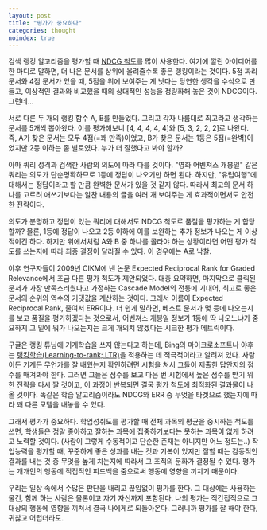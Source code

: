 ```yaml
---
layout: post
title: "평가가 중요하다"
categories: thought
noindex: true
---
```


검색 랭킹 알고리즘을 평가할 때 [NDCG 척도](http://freesearch.pe.kr/archives/1574)를 많이 사용한다. 여기에 깔린 아이디어를 한 마디로 말하면, 더 나은 문서를 상위에 올려줄수록 좋은 랭킹이라는 것이다. 5점 짜리 문서와 4점 문서가 있을 때, 5점을 위에 보여주는 게 낫다는 당연한 생각을 수식으로 만들고, 이상적인 결과와 비교했을 때의 상대적인 성능을 정량화해 놓은 것이 NDCG이다. 그런데...

서로 다른 두 개의 랭킹 함수 A, B를 만들었다. 그리고 각자 나름대로 최고라고 생각하는 문서를 5개씩 뽑아왔다. 이를 평가해보니 [4, 4, 4, 4, 4]와 [5, 3, 2, 2, 2]로 나왔다. 즉, A가 찾은 문서는 모두 4점(=꽤 만족)이었고, B가 찾은 문서는 1등은 5점(=완벽)이었지만 2등 이하는 좀 별로였다. 누가 더 잘했다고 봐야 할까?

아마 쿼리 성격과 검색한 사람의 의도에 따라 다를 것이다. "영화 어벤져스 개봉일" 같은 쿼리는 의도가 단순명확하므로 1등에 정답이 나오기만 하면 된다. 하지만, "유럽여행"에 대해서는 정답이라고 할 만큼 완벽한 문서가 있을 것 같지 않다. 따라서 최고의 문서 하나를 고르려 애쓰기보다는 알찬 내용의 글을 여러 개 보여주는 게 효과적이면서도 안전한 전략이다.

의도가 분명하고 정답이 있는 쿼리에 대해서도 NDCG 척도로 품질을 평가하는 게 합당할까? 물론, 1등에 정답이 나오고 2등 이하에 이를 보완하는 추가 정보가 나오는 게 이상적이긴 하다. 하지만 위에서처럼 A와 B 중 하나를 골라야 하는 상황이라면 어떤 평가 척도를 쓰는지에 따라 최종 결정이 달라질 수 있다. 이 경우에는 A로 낙찰.

야후 연구자들이 2009년 CIKM에 낸 논문 Expected Reciprocal Rank for Graded Relevance에서 조금 다른 평가 척도가 제안되었다. 대충 요약하면, 마지막으로 클릭된 문서가 가장 만족스러웠다고 가정하는 Cascade Model의 전통에 기대어, 최고로 좋은 문서의 순위의 역수의 기댓값을 계산하는 것이다. 그래서 이름이 Expected Reciprocal Rank, 줄여서 ERR이다. 더 쉽게 말하면, 베스트 문서가 몇 등에 나오는지를 보고 품질을 평가하겠다는 것으로서, 어벤져스 개봉일 정보가 1등에 딱 나오느냐가 중요하지 그 밑에 뭐가 나오는지는 크게 개의치 않겠다는 시크한 평가 메트릭이다.

구글은 랭킹 튜닝에 기계학습을 쓰지 않는다고 하는데, Bing의 마이크로소프트나 야후는 [랭킹학습(Learning-to-rank; LTR)](http://www.4four.us/article/2009/10/what-is-learning-to-rank)을 적용하는 데 적극적이라고 알려져 있다. 사람이든 기계든 무언가를 잘 배웠는지 확인하려면 시험을 쳐서 그들이 제출한 답안지의 점수를 매겨봐야 한다. 그러면 그들은 점수를 보고 다음 번 시험에서 높은 점수를 받기 위한 전략을 다시 짤 것이고, 이 과정이 반복되면 결국 평가 척도에 최적화된 결과물이 나올 것이다. 똑같은 학습 알고리즘이라도 NDCG와 ERR 중 무엇을 타겟으로 했는지에 따라 꽤 다른 모델을 내놓을 수 있다.

그래서 평가가 중요하다. 학업성취도를 평가할 때 전체 과목의 평균을 중시하는 척도를 쓰면, 학생들은 정말 좋아하고 잘하는 과목에 집중하기보다는 못하는 과목이 없게 하려고 노력할 것이다. (사람이 그렇게 수동적이고 단순한 존재는 아니지만 어느 정도는..) 작업능력을 평가할 때, 꾸준하게 좋은 성과를 내는 것과 기복이 있지만 잘할 때는 감동적인 결과를 내는 것 중 무엇을 높게 치는지에 따라서 그 조직의 문화가 결정될 수 있다. 평가는 개개인의 행동에 직접적인 피드백을 줌으로써 행동에 영향을 끼치기 때문이다.

우리는 일상 속에서 수많은 판단을 내리고 끊임없이 평가를 한다. 그 대상에는 사용하는 물건, 함께 하는 사람은 물론이고 자기 자신까지 포함된다. 나의 평가는 직간접적으로 그 대상의 행동에 영향을 끼쳐서 결국 나에게로 되돌아온다. 그러니까 평가를 잘 해야 한다, 귀찮고 어렵더라도.